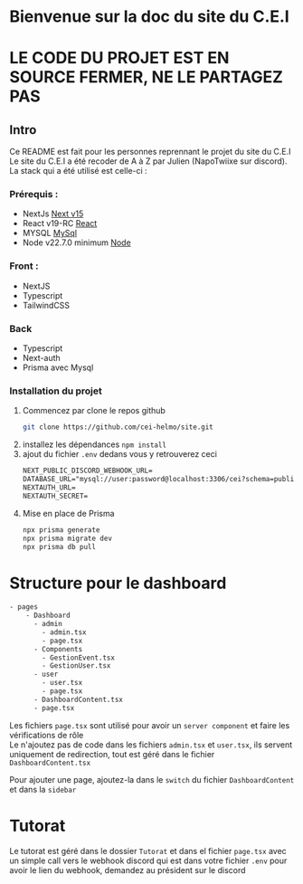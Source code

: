 # Bienvenue sur la doc du site du C.E.I

# LE CODE DU PROJET EST EN SOURCE FERMER, NE LE PARTAGEZ PAS

## Intro
Ce README est fait pour les personnes reprennant le projet du site du C.E.I <br>
Le site du C.E.I a été recoder de A à Z par Julien (NapoTwiixe sur discord).
La stack qui a été utilisé est celle-ci : <br>

### Prérequis :
* NextJs [Next v15](https://nextjs.org)
* React v19-RC [React](https://react.dev/blog/2024/12/05/react-19)
* MYSQL [MySql](https://www.mysql.com/fr/)
* Node v22.7.0 minimum [Node](https://nodejs.org/fr)

### Front : 
* NextJS
* Typescript
* TailwindCSS <br>

### Back
* Typescript
* Next-auth
* Prisma avec Mysql

### Installation du projet

1. Commencez par clone le repos github
    ```bash
   git clone https://github.com/cei-helmo/site.git
   ```
2. installez les dépendances `npm install`
3. ajout du fichier `.env` dedans vous y retrouverez ceci
    ```txt
   NEXT_PUBLIC_DISCORD_WEBHOOK_URL=
   DATABASE_URL="mysql://user:password@localhost:3306/cei?schema=public"
   NEXTAUTH_URL=
   NEXTAUTH_SECRET=
    ```
4. Mise en place de Prisma
    ```bash
   npx prisma generate
   npx prisma migrate dev
   npx prisma db pull
    ```
   

# Structure pour le dashboard
```txt
- pages
    - Dashboard
      - admin
        - admin.tsx
        - page.tsx
      - Components
        - GestionEvent.tsx
        - GestionUser.tsx
      - user
        - user.tsx
        - page.tsx
      - DashboardContent.tsx
      - page.tsx
```

Les fichiers `page.tsx` sont utilisé pour avoir un `server component` et faire les vérifications de rôle <br>
Le n'ajoutez pas de code dans les fichiers `admin.tsx` et `user.tsx`, ils servent uniquement de redirection,
tout est géré dans le fichier `DashboardContent.tsx`

Pour ajouter une page, ajoutez-la dans le `switch` du fichier `DashboardContent` et dans la `sidebar`


# Tutorat

Le tutorat est géré dans le dossier `Tutorat` et dans el fichier `page.tsx`
avec un simple call vers le webhook discord qui est dans votre fichier `.env` pour avoir le lien du webhook, 
demandez au président sur le discord
